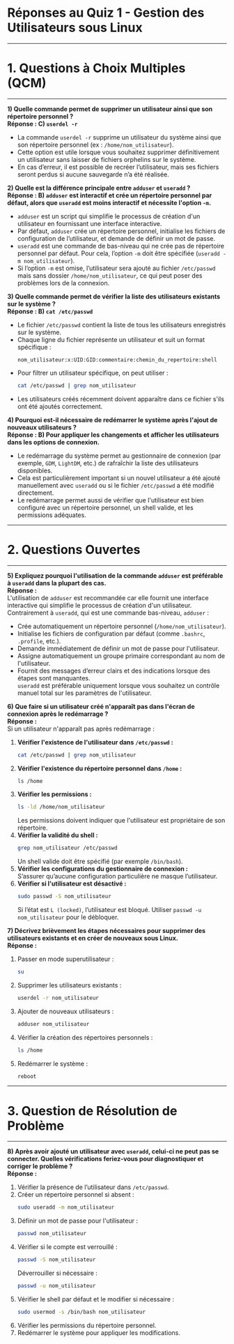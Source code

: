 # **Réponses au Quiz 1 - Gestion des Utilisateurs sous Linux**  

---
# **1. Questions à Choix Multiples (QCM)**  
---

**1) Quelle commande permet de supprimer un utilisateur ainsi que son répertoire personnel ?**  
**Réponse : C) `userdel -r`**  
- La commande `userdel -r` supprime un utilisateur du système ainsi que son répertoire personnel (ex : `/home/nom_utilisateur`).  
- Cette option est utile lorsque vous souhaitez supprimer définitivement un utilisateur sans laisser de fichiers orphelins sur le système.  
- En cas d’erreur, il est possible de recréer l’utilisateur, mais ses fichiers seront perdus si aucune sauvegarde n’a été réalisée.  



**2) Quelle est la différence principale entre `adduser` et `useradd` ?**  
**Réponse : B) `adduser` est interactif et crée un répertoire personnel par défaut, alors que `useradd` est moins interactif et nécessite l'option `-m`.**  
- `adduser` est un script qui simplifie le processus de création d'un utilisateur en fournissant une interface interactive.  
- Par défaut, `adduser` crée un répertoire personnel, initialise les fichiers de configuration de l’utilisateur, et demande de définir un mot de passe.  
- `useradd` est une commande de bas-niveau qui ne crée pas de répertoire personnel par défaut. Pour cela, l’option `-m` doit être spécifiée (`useradd -m nom_utilisateur`).  
- Si l’option `-m` est omise, l’utilisateur sera ajouté au fichier `/etc/passwd` mais sans dossier `/home/nom_utilisateur`, ce qui peut poser des problèmes lors de la connexion.  



**3) Quelle commande permet de vérifier la liste des utilisateurs existants sur le système ?**  
**Réponse : B) `cat /etc/passwd`**  
- Le fichier `/etc/passwd` contient la liste de tous les utilisateurs enregistrés sur le système.  
- Chaque ligne du fichier représente un utilisateur et suit un format spécifique :  
  ```
  nom_utilisateur:x:UID:GID:commentaire:chemin_du_repertoire:shell
  ```
- Pour filtrer un utilisateur spécifique, on peut utiliser :  
  ```bash
  cat /etc/passwd | grep nom_utilisateur
  ```
- Les utilisateurs créés récemment doivent apparaître dans ce fichier s'ils ont été ajoutés correctement.  



**4) Pourquoi est-il nécessaire de redémarrer le système après l'ajout de nouveaux utilisateurs ?**  
**Réponse : B) Pour appliquer les changements et afficher les utilisateurs dans les options de connexion.**  
- Le redémarrage du système permet au gestionnaire de connexion (par exemple, `GDM`, `LightDM`, etc.) de rafraîchir la liste des utilisateurs disponibles.  
- Cela est particulièrement important si un nouvel utilisateur a été ajouté manuellement avec `useradd` ou si le fichier `/etc/passwd` a été modifié directement.  
- Le redémarrage permet aussi de vérifier que l'utilisateur est bien configuré avec un répertoire personnel, un shell valide, et les permissions adéquates.  



---
# **2. Questions Ouvertes**  
---

**5) Expliquez pourquoi l'utilisation de la commande `adduser` est préférable à `useradd` dans la plupart des cas.**  
**Réponse :**  
L'utilisation de `adduser` est recommandée car elle fournit une interface interactive qui simplifie le processus de création d'un utilisateur. Contrairement à `useradd`, qui est une commande bas-niveau, `adduser` :  
- Crée automatiquement un répertoire personnel (`/home/nom_utilisateur`).  
- Initialise les fichiers de configuration par défaut (comme `.bashrc`, `.profile`, etc.).  
- Demande immédiatement de définir un mot de passe pour l'utilisateur.  
- Assigne automatiquement un groupe primaire correspondant au nom de l'utilisateur.  
- Fournit des messages d’erreur clairs et des indications lorsque des étapes sont manquantes.  
`useradd` est préférable uniquement lorsque vous souhaitez un contrôle manuel total sur les paramètres de l'utilisateur.  



**6) Que faire si un utilisateur créé n'apparaît pas dans l'écran de connexion après le redémarrage ?**  
**Réponse :**  
Si un utilisateur n'apparaît pas après redémarrage :  
1. **Vérifier l'existence de l'utilisateur dans `/etc/passwd` :**  
   ```bash
   cat /etc/passwd | grep nom_utilisateur
   ```  
2. **Vérifier l'existence du répertoire personnel dans `/home` :**  
   ```bash
   ls /home
   ```  
3. **Vérifier les permissions :**  
   ```bash
   ls -ld /home/nom_utilisateur
   ```  
   Les permissions doivent indiquer que l'utilisateur est propriétaire de son répertoire.  
4. **Vérifier la validité du shell :**  
   ```bash
   grep nom_utilisateur /etc/passwd
   ```  
   Un shell valide doit être spécifié (par exemple `/bin/bash`).  
5. **Vérifier les configurations du gestionnaire de connexion :**  
   S’assurer qu’aucune configuration particulière ne masque l’utilisateur.  
6. **Vérifier si l'utilisateur est désactivé :**  
   ```bash
   sudo passwd -S nom_utilisateur
   ```  
   Si l’état est `L (locked)`, l’utilisateur est bloqué. Utiliser `passwd -u nom_utilisateur` pour le débloquer.  



**7) Décrivez brièvement les étapes nécessaires pour supprimer des utilisateurs existants et en créer de nouveaux sous Linux.**  
**Réponse :**  
1. Passer en mode superutilisateur :  
   ```bash
   su
   ```  
2. Supprimer les utilisateurs existants :  
   ```bash
   userdel -r nom_utilisateur
   ```  
3. Ajouter de nouveaux utilisateurs :  
   ```bash
   adduser nom_utilisateur
   ```  
4. Vérifier la création des répertoires personnels :  
   ```bash
   ls /home
   ```  
5. Redémarrer le système :  
   ```bash
   reboot
   ```  



---
# **3. Question de Résolution de Problème**  
---

**8) Après avoir ajouté un utilisateur avec `useradd`, celui-ci ne peut pas se connecter. Quelles vérifications feriez-vous pour diagnostiquer et corriger le problème ?**  
**Réponse :**  
1. Vérifier la présence de l’utilisateur dans `/etc/passwd`.  
2. Créer un répertoire personnel si absent :  
   ```bash
   sudo useradd -m nom_utilisateur
   ```  
3. Définir un mot de passe pour l'utilisateur :  
   ```bash
   passwd nom_utilisateur
   ```  
4. Vérifier si le compte est verrouillé :  
   ```bash
   passwd -S nom_utilisateur
   ```  
   Déverrouiller si nécessaire :  
   ```bash
   passwd -u nom_utilisateur
   ```  
5. Vérifier le shell par défaut et le modifier si nécessaire :  
   ```bash
   sudo usermod -s /bin/bash nom_utilisateur
   ```  
6. Vérifier les permissions du répertoire personnel.  
7. Redémarrer le système pour appliquer les modifications.  

